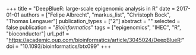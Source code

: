 +++
title = "DeepBlueR: large-scale epigenomic analysis in R"
date = 2017-01-01
authors = ["Felipe Albrecht", "markus_list", "Christoph Bock", "Thomas Lengauer"]
publication_types = ["2"]
abstract = ""
selected = false
publication = "*Bioinformatics*"
tags = ["epigenomics", "IHEC", "R", "bioconductor"]
url_pdf = "https://academic.oup.com/bioinformatics/article/3045024/DeepBlueR:"
doi = "10.1093/bioinformatics/btx099"
+++

